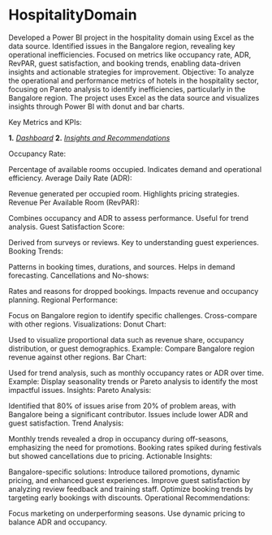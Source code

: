 # HospitalityDomain
Developed a Power BI project in the hospitality domain using Excel as the data source. Identified issues in the Bangalore region, revealing key operational inefficiencies. Focused on metrics like occupancy rate, ADR, RevPAR, guest satisfaction, and booking trends, enabling data-driven insights and actionable strategies for improvement.
Objective:
To analyze the operational and performance metrics of hotels in the hospitality sector, focusing on Pareto analysis to identify inefficiencies, particularly in the Bangalore region.
The project uses Excel as the data source and visualizes insights through Power BI with donut and bar charts.

Key Metrics and KPIs:


   **1.**  _[Dashboard](https://github.com/MSSHRUTHI-6/HospitalityDomain/blob/main/Hospitality%20Dashboard.JPG)_
   **2.**  _[Insights and Recommendations](https://github.com/MSSHRUTHI-6/HospitalityDomain/blob/main/Business%20Insights%20on%20Hospiutality%20Domain.pdf)_

Occupancy Rate:

Percentage of available rooms occupied.
Indicates demand and operational efficiency.
Average Daily Rate (ADR):

Revenue generated per occupied room.
Highlights pricing strategies.
Revenue Per Available Room (RevPAR):

Combines occupancy and ADR to assess performance.
Useful for trend analysis.
Guest Satisfaction Score:

Derived from surveys or reviews.
Key to understanding guest experiences.
Booking Trends:

Patterns in booking times, durations, and sources.
Helps in demand forecasting.
Cancellations and No-shows:

Rates and reasons for dropped bookings.
Impacts revenue and occupancy planning.
Regional Performance:

Focus on Bangalore region to identify specific challenges.
Cross-compare with other regions.
Visualizations:
Donut Chart:

Used to visualize proportional data such as revenue share, occupancy distribution, or guest demographics.
Example: Compare Bangalore region revenue against other regions.
Bar Chart:

Used for trend analysis, such as monthly occupancy rates or ADR over time.
Example: Display seasonality trends or Pareto analysis to identify the most impactful issues.
Insights:
Pareto Analysis:

Identified that 80% of issues arise from 20% of problem areas, with Bangalore being a significant contributor.
Issues include lower ADR and guest satisfaction.
Trend Analysis:

Monthly trends revealed a drop in occupancy during off-seasons, emphasizing the need for promotions.
Booking rates spiked during festivals but showed cancellations due to pricing.
Actionable Insights:

Bangalore-specific solutions: Introduce tailored promotions, dynamic pricing, and enhanced guest experiences.
Improve guest satisfaction by analyzing review feedback and training staff.
Optimize booking trends by targeting early bookings with discounts.
Operational Recommendations:

Focus marketing on underperforming seasons.
Use dynamic pricing to balance ADR and occupancy.
